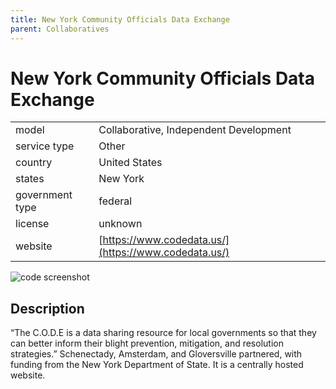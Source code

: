 ```yaml
---
title: New York Community Officials Data Exchange
parent: Collaboratives
---
```


# New York Community Officials Data Exchange

|                   |                                          |
|:------------------|:-----------------------------------------|
| model             | Collaborative, Independent Development
| service type      | Other
| country           | United States
| states            | New York
| government type   | federal
| license           | unknown
| website           | [https://www.codedata.us/](https://www.codedata.us/)

![code screenshot](images/code.png)

## Description
“The C.O.D.E is a data sharing resource for local governments so that they can better inform their blight prevention, mitigation, and resolution strategies.” Schenectady, Amsterdam, and Gloversville partnered, with funding from the New York Department of State. It is a centrally hosted website.
